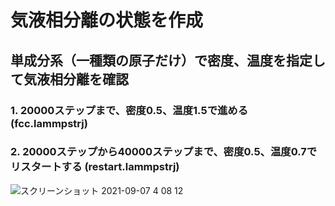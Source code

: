 # 気液相分離の状態を作成
## 単成分系（一種類の原子だけ）で密度、温度を指定して気液相分離を確認
### 1. 20000ステップまで、密度0.5、温度1.5で進める (fcc.lammpstrj)
### 2. 20000ステップから40000ステップまで、密度0.5、温度0.7でリスタートする (restart.lammpstrj)

![スクリーンショット 2021-09-07 4 08 12](https://user-images.githubusercontent.com/63585652/132254792-24f44a0d-fed8-45c6-873a-2bbdc19a2151.png)
